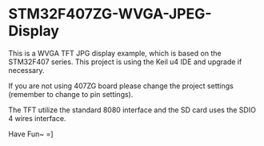 # STM32F407ZG-WVGA-JPEG-Display

This is a WVGA TFT JPG display example, which is based on the STM32F407 series.
This project is using the Keil u4 IDE and upgrade if necessary.

If you are not using 407ZG board please change the project settings (remember to change to pin settings).

The TFT utilize the standard 8080 interface and the SD card uses the SDIO 4 wires interface.

Have Fun~ =]



